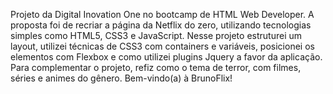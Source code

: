 Projeto da Digital Inovation One no bootcamp de HTML Web Developer. A proposta foi de recriar a página da Netflix do zero, utilizando tecnologias simples como HTML5, CSS3 e JavaScript. Nesse projeto estruturei um layout, utilizei técnicas de CSS3 com containers e variáveis, posicionei os elementos com Flexbox e como utilizei plugins Jquery a favor da aplicação.
Para complementar o projeto, refiz como o tema de terror, com filmes, séries e animes do gênero.
Bem-vindo(a) à BrunoFlix!
